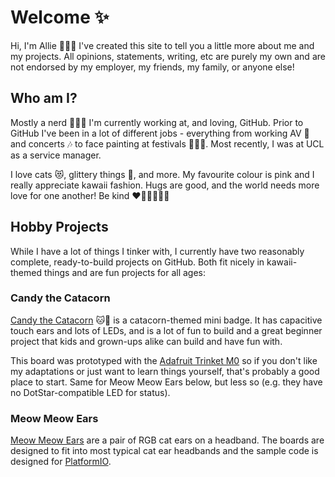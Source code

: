 # Welcome ✨

Hi, I'm Allie 🧜🏻‍♀️ I've created this site to tell you a little more about me and my projects. All opinions, statements, writing, etc are purely my own and are not endorsed by my employer, my friends, my family, or anyone else!

## Who am I?

Mostly a nerd 👩🏼‍💻 I'm currently working at, and loving, GitHub. Prior to GitHub I've been in a lot of different jobs - everything from working AV 🎤 and concerts 🎶 to face painting at festivals 👩🏼‍🎨. Most recently, I was at UCL as a service manager. 

I love cats 😻, glittery things 💖, and more. My favourite colour is pink and I really appreciate kawaii fashion. Hugs are good, and the world needs more love for one another! Be kind ❤️🧡💛💚💙💜

## Hobby Projects

While I have a lot of things I tinker with, I currently have two reasonably complete, ready-to-build projects on GitHub. Both fit nicely in kawaii-themed things and are fun projects for all ages:

### Candy the Catacorn

[Candy the Catacorn](https://galaxyallie.space/Candy-the-Catacorn/) 🐱🦄 is a catacorn-themed mini badge. It has capacitive touch ears and lots of LEDs, and is a lot of fun to build and a great beginner project that kids and grown-ups alike can build and have fun with.

This board was prototyped with the [Adafruit Trinket M0](https://www.adafruit.com/product/3500) so if you don't like my adaptations or just want to learn things yourself, that's probably a good place to start. Same for Meow Meow Ears below, but less so (e.g. they have no DotStar-compatible LED for status).

### Meow Meow Ears

[Meow Meow Ears](https://github.com/GalaxyAllie/MeowMeowEars) are a pair of RGB cat ears on a headband. The boards are designed to fit into most typical cat ear headbands and the sample code is designed for [PlatformIO](https://platformio.org/).
